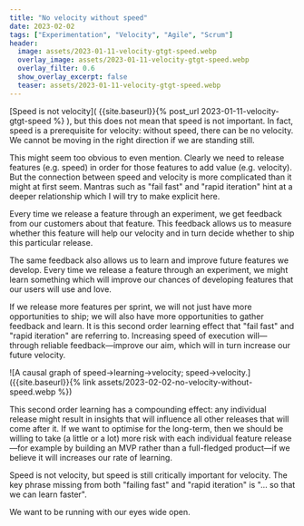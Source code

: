 ```yaml
---
title: "No velocity without speed"
date: 2023-02-02
tags: ["Experimentation", "Velocity", "Agile", "Scrum"]
header:
  image: assets/2023-01-11-velocity-gtgt-speed.webp
  overlay_image: assets/2023-01-11-velocity-gtgt-speed.webp
  overlay_filter: 0.6
  show_overlay_excerpt: false
  teaser: assets/2023-01-11-velocity-gtgt-speed.webp
---
```


[Speed is not velocity]( {{site.baseurl}}{% post_url 2023-01-11-velocity-gtgt-speed %} ), but this does not mean that speed is not important. In fact, speed is a prerequisite for velocity: without speed, there can be no velocity. We cannot be moving in the right direction if we are standing still.

This might seem too obvious to even mention. Clearly we need to release features (e.g. speed) in order for those features to add value (e.g. velocity). But the connection between speed and velocity is more complicated than it might at first seem. Mantras such as "fail fast" and "rapid iteration" hint at a deeper relationship which I will try to make explicit here.

Every time we release a feature through an experiment, we get feedback from our customers about that feature. This feedback allows us to measure whether this feature will help our velocity and in turn decide  whether to ship this particular release.

The same feedback also allows us to learn and improve future features we develop. Every time we release a feature through an experiment, we might learn something which will improve our chances of developing features that our users will use and love.

If we release more features per sprint, we will not just have more opportunities to ship; we will also have more opportunities to gather feedback and learn. It is this second order learning effect that "fail fast" and "rapid iteration" are referring to. Increasing speed of execution will—through reliable feedback—improve our aim, which will in turn increase our future velocity.

![A causal graph of speed->learning->velocity; speed->velocity.]({{site.baseurl}}{% link assets/2023-02-02-no-velocity-without-speed.webp %})

<!---
DiagrammeR::grViz("
digraph {
  graph [ranksep = 0.5]
  node [shape = plaintext]
    A [label = 'Learning']
    Y [label = 'Velocity']
    C [label = 'Speed']
  edge []
    A->Y
    C->A
    C->Y
  { rank = same; C; Y }
}
")
-->

This second order learning has a compounding effect: any individual release might result in insights that will influence all other releases that will come after it. If we want to optimise  for the long-term, then we should be willing to take (a little or a lot) more risk with each individual feature release—for example by building an MVP rather than a full-fledged product—if we believe it will increases our rate of learning.

Speed is not velocity, but speed is still critically important for velocity. The key phrase missing from both "failing fast" and "rapid iteration" is "… so that we can learn faster".

We want to be running with our eyes wide open.
